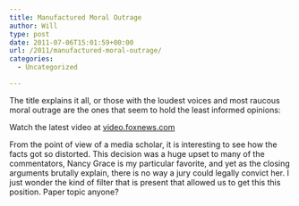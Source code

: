 ```yaml
---
title: Manufactured Moral Outrage
author: Will
type: post
date: 2011-07-06T15:01:59+00:00
url: /2011/manufactured-moral-outrage/
categories:
  - Uncategorized

---
```

The title explains it all, or those with the loudest voices and most raucous moral outrage are the ones that seem to hold the least informed opinions:

<embed>
</embed>

  


<noscript>
  Watch the latest video at <a href="http://video.foxnews.com">video.foxnews.com</a>
</noscript>

From the point of view of a media scholar, it is interesting to see how the facts got so distorted. This decision was a huge upset to many of the commentators, Nancy Grace is my particular favorite, and yet as the closing arguments brutally explain, there is no way a jury could legally convict her. I just wonder the kind of filter that is present that allowed us to get this this position. Paper topic anyone?